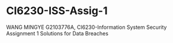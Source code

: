 # CI6230-ISS-Assig-1
 WANG MINGYE G2103776A, CI6230-Information System Security   Assignment 1 Solutions for Data Breaches
